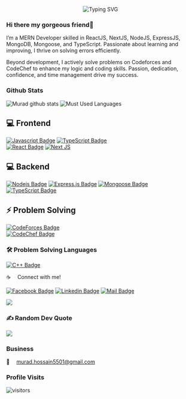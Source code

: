 <p align="center"> <img src="https://readme-typing-svg.demolab.com?font=Fira+Code&pause=1000&center=true&vCenter=true&width=550&lines=I'm+a+MERN+Developer;I'm+a+Problem+Solver" alt="Typing SVG" /> </p>


### Hi there my gorgeous friend👋
I’m a MERN Developer skilled in ReactJS, NextJS, NodeJS, ExpressJS, MongoDB, Mongoose, and TypeScript. Passionate about learning and improving, I thrive on solving errors efficiently.

Beyond development, I actively solve problems on Codeforces and CodeChef to enhance my logic and coding skills. Passion, dedication, confidence, and time management drive my success.


### Github Stats

![Murad github stats](https://github-readme-stats.vercel.app/api?username=Murad501&count_private=true&theme=tokyonight&hide=contribs,prs)
![Must Used Languages](https://github-readme-stats.vercel.app/api/top-langs/?username=Murad501&layout=compact&theme=tokyonight&hide")


## 💻 Frontend

[![Javascript Badge](https://img.shields.io/badge/-Javascript-F0DB4F?style=for-the-badge&labelColor=black&logo=javascript&logoColor=F0DB4F)](#) 
[![TypeScript Badge](https://img.shields.io/badge/-TypeScript-3178C6?style=for-the-badge&labelColor=black&logo=typescript&logoColor=3178C6)](#)  
[![React Badge](https://img.shields.io/badge/-React-61DBFB?style=for-the-badge&labelColor=black&logo=react&logoColor=61DBFB)](#)
[![Next JS](https://img.shields.io/badge/Next-black?style=for-the-badge&labelColor=black&logo=next.js&logoColor=white)](#)



## 💻 Backend

[![Nodejs Badge](https://img.shields.io/badge/-Nodejs-3C873A?style=for-the-badge&labelColor=black&logo=node.js&logoColor=3C873A)](#) 
[![Express.js Badge](https://img.shields.io/badge/Express.js-000000?style=for-the-badge&logo=express&logoColor=white)](#) 
[![Mongoose Badge](https://img.shields.io/badge/Mongoose-880000?style=for-the-badge&labelColor=black&logo=mongodb&logoColor=880000)](#)  
[![TypeScript Badge](https://img.shields.io/badge/-TypeScript-3178C6?style=for-the-badge&labelColor=black&logo=typescript&logoColor=3178C6)](#)  



## ⚡ Problem Solving  

[![CodeForces Badge](https://img.shields.io/badge/Codeforces-1F8ACB?style=for-the-badge&labelColor=black&logo=codeforces&logoColor=white)](https://codeforces.com/profile/murad501)  
[![CodeChef Badge](https://img.shields.io/badge/CodeChef-5B4636?style=for-the-badge&labelColor=black&logo=codechef&logoColor=white)](https://www.codechef.com/users/murad501)  



### 🛠 Problem Solving Languages  

[![C++ Badge](https://img.shields.io/badge/C++-00599C?style=for-the-badge&labelColor=black&logo=c%2B%2B&logoColor=white)](#)  


:coffee: &emsp;Connect with me!

[![Facebook Badge](https://img.shields.io/badge/Facebook-1877F2?style=for-the-badge&logo=facebook&logoColor=white)](https://www.facebook.com/muradhossain501) [![Linkedin Badge](https://img.shields.io/badge/LinkedIn-0077B5?style=for-the-badge&logo=linkedin&logoColor=white)](https://www.linkedin.com/in/murad5501/)  [![Mail Badge](https://img.shields.io/badge/Gmail-D14836?style=for-the-badge&logo=gmail&logoColor=white)](mailto:murad.hossain5501@gmail.com)


![](https://github-readme-streak-stats.herokuapp.com/?user=Murad501) 


### ✍️ Random Dev Quote
![](https://quotes-github-readme.vercel.app/api?type=horizontal&theme=radical)


### Business

:email: &emsp;murad.hossain5501@gmail.com


### Profile Visits

![visitors](https://views.gonzalohirsch.com/gh?user=Murad501)
